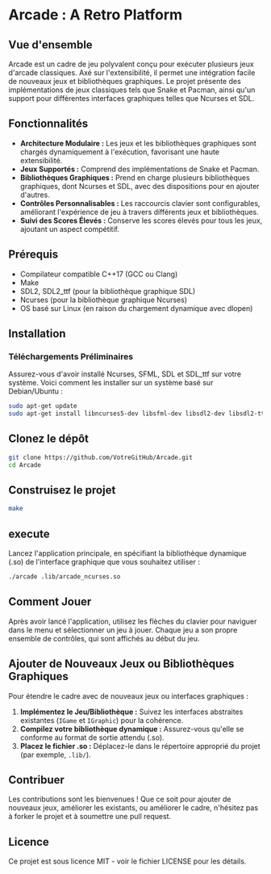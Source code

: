 # Arcade : A Retro Platform

## Vue d'ensemble

Arcade est un cadre de jeu polyvalent conçu pour exécuter plusieurs jeux d'arcade classiques. Axé sur l'extensibilité, il permet une intégration facile de nouveaux jeux et bibliothèques graphiques. Le projet présente des implémentations de jeux classiques tels que Snake et Pacman, ainsi qu'un support pour différentes interfaces graphiques telles que Ncurses et SDL.

## Fonctionnalités

- **Architecture Modulaire :** Les jeux et les bibliothèques graphiques sont chargés dynamiquement à l'exécution, favorisant une haute extensibilité.
- **Jeux Supportés :** Comprend des implémentations de Snake et Pacman.
- **Bibliothèques Graphiques :** Prend en charge plusieurs bibliothèques graphiques, dont Ncurses et SDL, avec des dispositions pour en ajouter d'autres.
- **Contrôles Personnalisables :** Les raccourcis clavier sont configurables, améliorant l'expérience de jeu à travers différents jeux et bibliothèques.
- **Suivi des Scores Élevés :** Conserve les scores élevés pour tous les jeux, ajoutant un aspect compétitif.

## Prérequis

- Compilateur compatible C++17 (GCC ou Clang)
- Make
- SDL2, SDL2_ttf (pour la bibliothèque graphique SDL)
- Ncurses (pour la bibliothèque graphique Ncurses)
- OS basé sur Linux (en raison du chargement dynamique avec dlopen)

## Installation

### Téléchargements Préliminaires

Assurez-vous d'avoir installé Ncurses, SFML, SDL et SDL_ttf sur votre système. Voici comment les installer sur un système basé sur Debian/Ubuntu :

```bash
sudo apt-get update
sudo apt-get install libncurses5-dev libsfml-dev libsdl2-dev libsdl2-ttf-dev
```

## Clonez le dépôt

```bash
git clone https://github.com/VotreGitHub/Arcade.git
cd Arcade
```
## Construisez le projet

```bash
make
```

## execute

Lancez l'application principale, en spécifiant la bibliothèque dynamique (.so) de l'interface graphique que vous souhaitez utiliser :

```bash
./arcade .lib/arcade_ncurses.so
```

## Comment Jouer

Après avoir lancé l'application, utilisez les flèches du clavier pour naviguer dans le menu et sélectionner un jeu à jouer. Chaque jeu a son propre ensemble de contrôles, qui sont affichés au début du jeu.

## Ajouter de Nouveaux Jeux ou Bibliothèques Graphiques

Pour étendre le cadre avec de nouveaux jeux ou interfaces graphiques :

1. **Implémentez le Jeu/Bibliothèque :** Suivez les interfaces abstraites existantes (`IGame` et `IGraphic`) pour la cohérence.
2. **Compilez votre bibliothèque dynamique :** Assurez-vous qu'elle se conforme au format de sortie attendu (.so).
3. **Placez le fichier .so :** Déplacez-le dans le répertoire approprié du projet (par exemple, `.lib/`).

## Contribuer

Les contributions sont les bienvenues ! Que ce soit pour ajouter de nouveaux jeux, améliorer les existants, ou améliorer le cadre, n'hésitez pas à forker le projet et à soumettre une pull request.

## Licence

Ce projet est sous licence MIT - voir le fichier LICENSE pour les détails.




